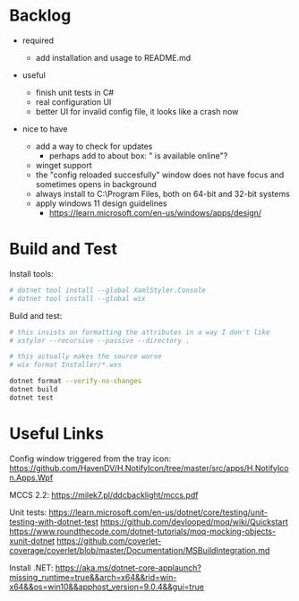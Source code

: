 Backlog
=======

- required
   - add installation and usage to README.md

- useful
   - finish unit tests in C#
   - real configuration UI
   - better UI for invalid config file, it looks like a crash now

- nice to have
   - add a way to check for updates
      - perhaps add to about box: "<version xyz> is available online"?
   - winget support
   - the "config reloaded succesfully" window does not have focus and sometimes opens in background
   - always install to C:\Program Files, both on 64-bit and 32-bit systems
   - apply windows 11 design guidelines
      - https://learn.microsoft.com/en-us/windows/apps/design/

Build and Test
==============

Install tools:
```sh
# dotnet tool install --global XamlStyler.Console
# dotnet tool install --global wix
```

Build and test:
```sh
# this insists on formatting the attributes in a way I don't like
# xstyler --recursive --passive --directory .

# this actually makes the source worse
# wix format Installer/*.wxs

dotnet format --verify-no-changes
dotnet build
dotnet test
```

Useful Links
============

Config window triggered from the tray icon:
https://github.com/HavenDV/H.NotifyIcon/tree/master/src/apps/H.NotifyIcon.Apps.Wpf

MCCS 2.2:
https://milek7.pl/ddcbacklight/mccs.pdf

Unit tests:
https://learn.microsoft.com/en-us/dotnet/core/testing/unit-testing-with-dotnet-test
https://github.com/devlooped/moq/wiki/Quickstart
https://www.roundthecode.com/dotnet-tutorials/moq-mocking-objects-xunit-dotnet
https://github.com/coverlet-coverage/coverlet/blob/master/Documentation/MSBuildIntegration.md

Install .NET:
https://aka.ms/dotnet-core-applaunch?missing_runtime=true&&arch=x64&&rid=win-x64&&os=win10&&apphost_version=9.0.4&&gui=true
